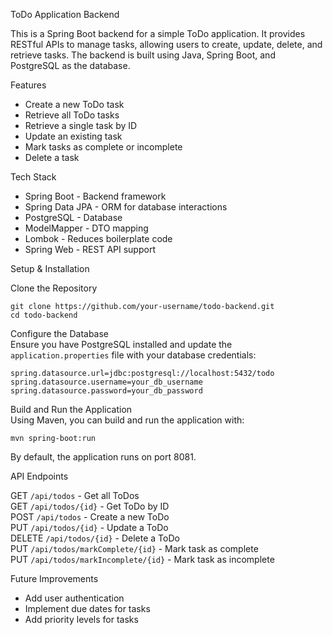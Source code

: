 ToDo Application Backend  

This is a Spring Boot backend for a simple ToDo application. It provides RESTful APIs to manage tasks, allowing users to create, update, delete, and retrieve tasks. The backend is built using Java, Spring Boot, and PostgreSQL as the database.  

Features  

- Create a new ToDo task  
- Retrieve all ToDo tasks  
- Retrieve a single task by ID  
- Update an existing task  
- Mark tasks as complete or incomplete  
- Delete a task  

Tech Stack  

- Spring Boot - Backend framework  
- Spring Data JPA - ORM for database interactions  
- PostgreSQL - Database  
- ModelMapper - DTO mapping  
- Lombok - Reduces boilerplate code  
- Spring Web - REST API support  

Setup & Installation  

Clone the Repository  
```  
git clone https://github.com/your-username/todo-backend.git  
cd todo-backend  
```  

Configure the Database  
Ensure you have PostgreSQL installed and update the `application.properties` file with your database credentials:  
```  
spring.datasource.url=jdbc:postgresql://localhost:5432/todo  
spring.datasource.username=your_db_username  
spring.datasource.password=your_db_password  
```  

Build and Run the Application  
Using Maven, you can build and run the application with:  
```  
mvn spring-boot:run  
```  
By default, the application runs on port 8081.  

API Endpoints  

GET `/api/todos` - Get all ToDos  
GET `/api/todos/{id}` - Get ToDo by ID  
POST `/api/todos` - Create a new ToDo  
PUT `/api/todos/{id}` - Update a ToDo  
DELETE `/api/todos/{id}` - Delete a ToDo  
PUT `/api/todos/markComplete/{id}` - Mark task as complete  
PUT `/api/todos/markIncomplete/{id}` - Mark task as incomplete  

Future Improvements  

- Add user authentication  
- Implement due dates for tasks  
- Add priority levels for tasks  
